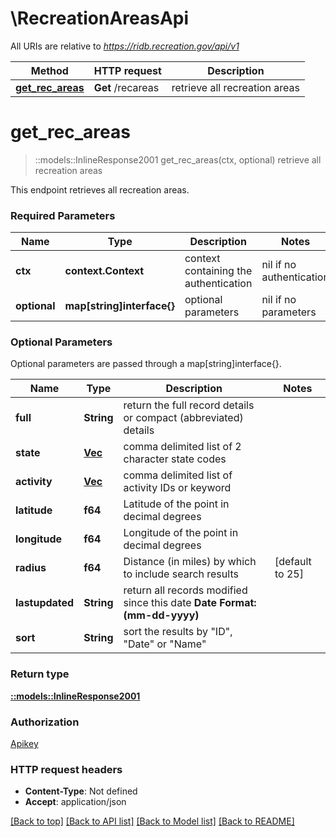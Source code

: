 # \RecreationAreasApi

All URIs are relative to *https://ridb.recreation.gov/api/v1*

Method | HTTP request | Description
------------- | ------------- | -------------
[**get_rec_areas**](RecreationAreasApi.md#get_rec_areas) | **Get** /recareas | retrieve all recreation areas


# **get_rec_areas**
> ::models::InlineResponse2001 get_rec_areas(ctx, optional)
retrieve all recreation areas

This endpoint retrieves all recreation areas.

### Required Parameters

Name | Type | Description  | Notes
------------- | ------------- | ------------- | -------------
 **ctx** | **context.Context** | context containing the authentication | nil if no authentication
 **optional** | **map[string]interface{}** | optional parameters | nil if no parameters

### Optional Parameters
Optional parameters are passed through a map[string]interface{}.

Name | Type | Description  | Notes
------------- | ------------- | ------------- | -------------
 **full** | **String**| return the full record details or compact (abbreviated) details | 
 **state** | [**Vec<String>**](String.md)| comma delimited list of 2 character state codes | 
 **activity** | [**Vec<String>**](String.md)| comma delimited list of activity IDs or keyword | 
 **latitude** | **f64**| Latitude of the point in decimal degrees | 
 **longitude** | **f64**| Longitude of the point in decimal degrees | 
 **radius** | **f64**| Distance (in miles) by which to include search results | [default to 25]
 **lastupdated** | **String**| return all records modified since this date **Date Format: (mm-dd-yyyy)** | 
 **sort** | **String**| sort the results by \"ID\", \"Date\" or \"Name\" | 

### Return type

[**::models::InlineResponse2001**](inline_response_200_1.md)

### Authorization

[Apikey](../README.md#Apikey)

### HTTP request headers

 - **Content-Type**: Not defined
 - **Accept**: application/json

[[Back to top]](#) [[Back to API list]](../README.md#documentation-for-api-endpoints) [[Back to Model list]](../README.md#documentation-for-models) [[Back to README]](../README.md)

